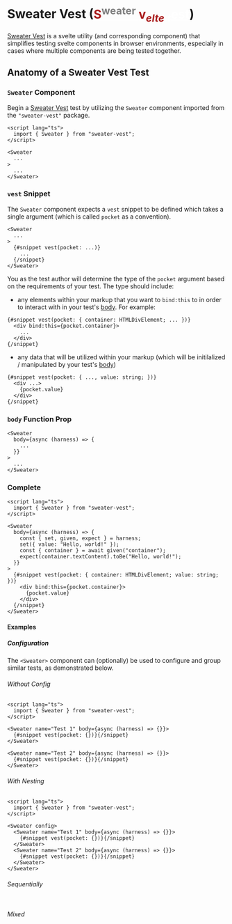 # Sweater Vest (<ins style="color:white"><span style="color:#aa1e1e"><span>**S**</span><sup style="color:grey">weater</sup> <span style="color:#aa1e1e">**v**</span><sub style="color:#aa1e1e">_elte_</sub></span> <sub style="">_t_</sub><span style="text-">est</span></ins>)

[Sweater Vest]() is a svelte utility (and corresponding component) that simplifies testing svelte components in browser environments, especially in cases where multiple components are being tested together.


## Anatomy of a Sweater Vest Test

[](?register=recipe(pkg)&region=remap(,'''$lib_slash_index.js''','''sweater-vest''',_))

[](?register=recipe(no-body)&region=splice-end(body,5),splice-start(body,-6),replace(body,'...'))

[](?register=recipe(no-snippet)&region=replace(snippet,'...'))

### `Sweater` Component

Begin a [Sweater Vest]() test by utilizing the `Sweater` component imported from the `"sweater-vest"` package.

[](./src/routes/examples/anatomy/+page.svelte?apply=recipe(pkg,no-body,no-snippet))
<!-- p↓ BEGIN -->
<!-- p↓ length lines: 13 chars: 121 -->

```svelte
<script lang="ts">
  import { Sweater } from "sweater-vest";
</script>

<Sweater
  ...
>
  ...
</Sweater>
```

<!-- p↓ END -->

### `vest` Snippet

The `Sweater` component expects a `vest` snippet to be defined which takes a single argument (which is called `pocket` as a convention).

[](?register=recipe(trim-pocket)&region=trim(pocket))

[](?register=recipe(no-pocket-type)&region=splice-end(type,1),replace(type,...))

[](?register=recipe(no-markup)&region=replace(markup,...))

[](./src/routes/examples/anatomy/+page.svelte?region=extract(component)&apply=recipe(no-body,no-pocket-type,trim-pocket,no-markup))
<!-- p↓ BEGIN -->
<!-- p↓ length lines: 11 chars: 95 -->

```svelte
<Sweater
  ...
>
  {#snippet vest(pocket: ...)}
    ...
  {/snippet}
</Sweater>
```

<!-- p↓ END -->

You as the test author will determine the type of the `pocket` argument based on the requirements of your test. The type should include:

- any elements within your markup that you want to `bind:this` to in order to interact with in your test's [body](#body-function-prop). For example:

[](?register=recipe(no-template)&region=replace(templated,...))

[](./src/routes/examples/anatomy/+page.svelte?apply=recipe(trim-pocket,no-template)&region=extract(snippet),trim-start(bind),single-line(pocket),splice-end(pocket,-1),replace(value,...))
<!-- p↓ BEGIN -->
<!-- p↓ length lines: 9 chars: 140 -->

```svelte
{#snippet vest(pocket: { container: HTMLDivElement; ... })}
  <div bind:this={pocket.container}>
    ...
  </div>
{/snippet}
```

<!-- p↓ END -->

- any data that will be utilized within your markup (which will be initilalized / manipulated by your test's [body](#body-function-prop))

[](./src/routes/examples/anatomy/+page.svelte?apply=recipe(trim-pocket)&region=extract(snippet,para),trim-start(bind),single-line(pocket),splice-end(pocket,-1),replace(container,'...,'),splice-start(bind,-11),replace(bind,'...-unangle-'))
<!-- p↓ BEGIN -->
<!-- p↓ length lines: 9 chars: 115 -->

```svelte
{#snippet vest(pocket: { ..., value: string; })}
  <div ...>
    {pocket.value}
  </div>
{/snippet}
```

<!-- p↓ END -->

### `body` Function Prop

[](./src/routes/examples/anatomy/+page.svelte?region=extract(component),replace(snippet,...),replace(implementation,...),splice-start(body,1))
<!-- p↓ BEGIN -->
<!-- p↓ length lines: 11 chars: 85 -->

```svelte
<Sweater
  body={async (harness) => {
    ...
  }}
>
  ...
</Sweater>
```

<!-- p↓ END -->

### Complete 

[](./src/routes/examples/anatomy/+page.svelte?apply=recipe(trim-pocket,pkg)&region=splice-start(body,1),single-line(pocket),splice-end(pocket,-1),splice-start(bind,1))
<!-- p↓ BEGIN -->
<!-- p↓ length lines: 22 chars: 490 -->

```svelte
<script lang="ts">
  import { Sweater } from "sweater-vest";
</script>

<Sweater
  body={async (harness) => {
    const { set, given, expect } = harness;
    set({ value: "Hello, world!" });
    const { container } = await given("container");
    expect(container.textContent).toBe("Hello, world!");
  }}
>
  {#snippet vest(pocket: { container: HTMLDivElement; value: string; })}
    <div bind:this={pocket.container}>
      {pocket.value}
    </div>
  {/snippet}
</Sweater>
```

<!-- p↓ END -->

[](./src/routes/examples/README.md)
<!-- p↓ BEGIN -->
<!-- p↓ length lines: 79 chars: 1675 -->
#### Examples

[](src/routes/examples/config/README.md)
<!-- p↓ BEGIN -->
<!-- p↓ length lines: 73 chars: 1544 -->
##### Configuration

The `<Sweater>` component can (optionally) be used to configure and group similar tests, as demonstrated below.

###### Without Config

[](src/routes/examples/config/none/+page.svelte?region=replace(pkg,'''sweater-vest''',_))
<!-- p↓ BEGIN -->
<!-- p↓ length lines: 15 chars: 296 -->

```svelte
<script lang="ts">
  import { Sweater } from "sweater-vest";
</script>

<Sweater name="Test 1" body={async (harness) => {}}>
  {#snippet vest(pocket: {})}{/snippet}
</Sweater>

<Sweater name="Test 2" body={async (harness) => {}}>
  {#snippet vest(pocket: {})}{/snippet}
</Sweater>
```

<!-- p↓ END -->

###### With Nesting

[](src/routes/examples/config/nested/+page.svelte?region=replace(pkg,'''sweater-vest''',_))
<!-- p↓ BEGIN -->
<!-- p↓ length lines: 16 chars: 335 -->

```svelte
<script lang="ts">
  import { Sweater } from "sweater-vest";
</script>

<Sweater config>
  <Sweater name="Test 1" body={async (harness) => {}}>
    {#snippet vest(pocket: {})}{/snippet}
  </Sweater>
  <Sweater name="Test 2" body={async (harness) => {}}>
    {#snippet vest(pocket: {})}{/snippet}
  </Sweater>
</Sweater>
```

<!-- p↓ END -->

###### Sequentially

[](src/routes/examples/config/sequential/+page.svelte?region=replace(pkg,'''sweater-vest''',_))
<!-- p↓ BEGIN -->
<!-- p↓ length lines: 5 chars: 16 -->

```svelte

```

<!-- p↓ END -->

###### Mixed

[](src/routes/examples/config/mixed/+page.svelte?region=replace(pkg,'''sweater-vest''',_))
<!-- p↓ BEGIN -->
<!-- p↓ length lines: 5 chars: 16 -->

```svelte

```

<!-- p↓ END -->

<!-- p↓ END -->
<!-- p↓ END -->